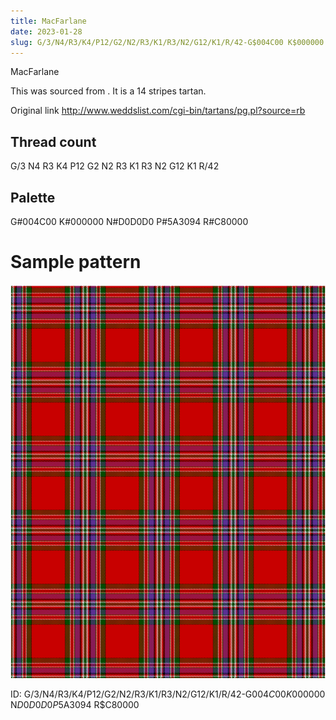 ```yaml
---
title: MacFarlane
date: 2023-01-28
slug: G/3/N4/R3/K4/P12/G2/N2/R3/K1/R3/N2/G12/K1/R/42-G$004C00 K$000000 N$D0D0D0 P$5A3094 R$C80000
---
```

MacFarlane

This was sourced from <no value>.  It is a 14 stripes tartan.

Original link http://www.weddslist.com/cgi-bin/tartans/pg.pl?source=rb

## Thread count
G/3 N4 R3 K4 P12 G2 N2 R3 K1 R3 N2 G12 K1 R/42

## Palette
G#004C00 K#000000 N#D0D0D0 P#5A3094 R#C80000

# Sample pattern

![Tartan detail](tartan.png "G/3 N4 R3 K4 P12 G2 N2 R3 K1 R3 N2 G12 K1 R/42 tartan")

ID: G/3/N4/R3/K4/P12/G2/N2/R3/K1/R3/N2/G12/K1/R/42-G$004C00 K$000000 N$D0D0D0 P$5A3094 R$C80000